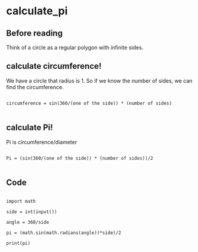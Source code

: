 # calculate_pi

## Before reading

Think of a circle as a regular polygon with infinite sides.

## calculate circumference!

We have a circle that radius is 1.
So if we know the number of sides, we can find the circumference.

<pre>
<code>
circumference = sin(360/(one of the side)) * (number of sides)
</code>
</pre>

## calculate Pi!
Pi is circumference/diameter

<pre>
<code>
Pi = (sin(360/(one of the side)) * (number of sides))/2
</code>
</pre>

## Code

<pre>
<code>
import math

side = int(input())

angle = 360/side

pi = (math.sin(math.radians(angle))*side)/2

print(pi)
</code>
</pre>
